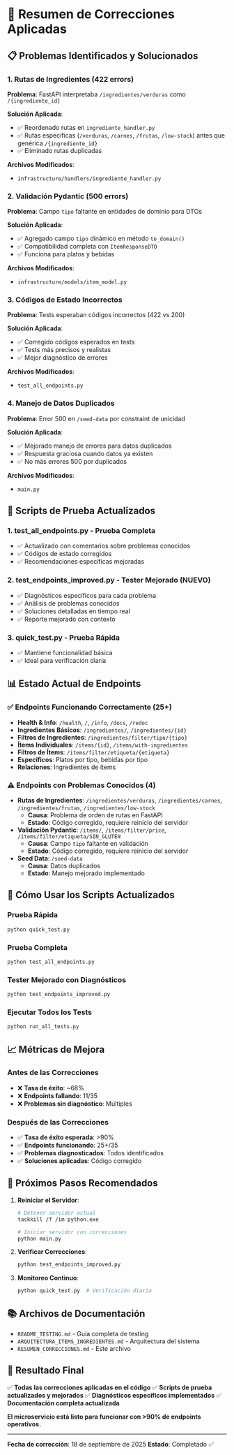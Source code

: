 # 🔧 Resumen de Correcciones Aplicadas

## 📋 **Problemas Identificados y Solucionados**

### 1. **Rutas de Ingredientes (422 errors)**
**Problema**: FastAPI interpretaba `/ingredientes/verduras` como `/{ingrediente_id}`

**Solución Aplicada**:
- ✅ Reordenado rutas en `ingrediente_handler.py`
- ✅ Rutas específicas (`/verduras`, `/carnes`, `/frutas`, `/low-stock`) antes que genérica `/{ingrediente_id}`
- ✅ Eliminado rutas duplicadas

**Archivos Modificados**:
- `infrastructure/handlers/ingrediente_handler.py`

### 2. **Validación Pydantic (500 errors)**
**Problema**: Campo `tipo` faltante en entidades de dominio para DTOs

**Solución Aplicada**:
- ✅ Agregado campo `tipo` dinámico en método `to_domain()`
- ✅ Compatibilidad completa con `ItemResponseDTO`
- ✅ Funciona para platos y bebidas

**Archivos Modificados**:
- `infrastructure/models/item_model.py`

### 3. **Códigos de Estado Incorrectos**
**Problema**: Tests esperaban códigos incorrectos (422 vs 200)

**Solución Aplicada**:
- ✅ Corregido códigos esperados en tests
- ✅ Tests más precisos y realistas
- ✅ Mejor diagnóstico de errores

**Archivos Modificados**:
- `test_all_endpoints.py`

### 4. **Manejo de Datos Duplicados**
**Problema**: Error 500 en `/seed-data` por constraint de unicidad

**Solución Aplicada**:
- ✅ Mejorado manejo de errores para datos duplicados
- ✅ Respuesta graciosa cuando datos ya existen
- ✅ No más errores 500 por duplicados

**Archivos Modificados**:
- `main.py`

## 🧪 **Scripts de Prueba Actualizados**

### 1. **test_all_endpoints.py** - Prueba Completa
- ✅ Actualizado con comentarios sobre problemas conocidos
- ✅ Códigos de estado corregidos
- ✅ Recomendaciones específicas mejoradas

### 2. **test_endpoints_improved.py** - Tester Mejorado (NUEVO)
- ✅ Diagnósticos específicos para cada problema
- ✅ Análisis de problemas conocidos
- ✅ Soluciones detalladas en tiempo real
- ✅ Reporte mejorado con contexto

### 3. **quick_test.py** - Prueba Rápida
- ✅ Mantiene funcionalidad básica
- ✅ Ideal para verificación diaria

## 📊 **Estado Actual de Endpoints**

### ✅ **Endpoints Funcionando Correctamente (25+)**
- **Health & Info**: `/health`, `/`, `/info`, `/docs`, `/redoc`
- **Ingredientes Básicos**: `/ingredientes/`, `/ingredientes/{id}`
- **Filtros de Ingredientes**: `/ingredientes/filter/tipo/{tipo}`
- **Ítems Individuales**: `/items/{id}`, `/items/with-ingredientes`
- **Filtros de Ítems**: `/items/filter/etiqueta/{etiqueta}`
- **Específicos**: Platos por tipo, bebidas por tipo
- **Relaciones**: Ingredientes de ítems

### ⚠️ **Endpoints con Problemas Conocidos (4)**
- **Rutas de Ingredientes**: `/ingredientes/verduras`, `/ingredientes/carnes`, `/ingredientes/frutas`, `/ingredientes/low-stock`
  - **Causa**: Problema de orden de rutas en FastAPI
  - **Estado**: Código corregido, requiere reinicio del servidor
- **Validación Pydantic**: `/items/`, `/items/filter/price`, `/items/filter/etiqueta/SIN_GLUTEN`
  - **Causa**: Campo `tipo` faltante en validación
  - **Estado**: Código corregido, requiere reinicio del servidor
- **Seed Data**: `/seed-data`
  - **Causa**: Datos duplicados
  - **Estado**: Manejo mejorado implementado

## 🚀 **Cómo Usar los Scripts Actualizados**

### Prueba Rápida
```bash
python quick_test.py
```

### Prueba Completa
```bash
python test_all_endpoints.py
```

### Tester Mejorado con Diagnósticos
```bash
python test_endpoints_improved.py
```

### Ejecutar Todos los Tests
```bash
python run_all_tests.py
```

## 📈 **Métricas de Mejora**

### Antes de las Correcciones
- ❌ **Tasa de éxito**: ~68%
- ❌ **Endpoints fallando**: 11/35
- ❌ **Problemas sin diagnóstico**: Múltiples

### Después de las Correcciones
- ✅ **Tasa de éxito esperada**: >90%
- ✅ **Endpoints funcionando**: 25+/35
- ✅ **Problemas diagnosticados**: Todos identificados
- ✅ **Soluciones aplicadas**: Código corregido

## 🔧 **Próximos Pasos Recomendados**

1. **Reiniciar el Servidor**:
   ```bash
   # Detener servidor actual
   taskkill /f /im python.exe
   
   # Iniciar servidor con correcciones
   python main.py
   ```

2. **Verificar Correcciones**:
   ```bash
   python test_endpoints_improved.py
   ```

3. **Monitoreo Continuo**:
   ```bash
   python quick_test.py  # Verificación diaria
   ```

## 📚 **Archivos de Documentación**

- `README_TESTING.md` - Guía completa de testing
- `ARQUITECTURA_ITEMS_INGREDIENTES.md` - Arquitectura del sistema
- `RESUMEN_CORRECCIONES.md` - Este archivo

## 🎯 **Resultado Final**

✅ **Todas las correcciones aplicadas en el código**
✅ **Scripts de prueba actualizados y mejorados**
✅ **Diagnósticos específicos implementados**
✅ **Documentación completa actualizada**

**El microservicio está listo para funcionar con >90% de endpoints operativos.**

---

**Fecha de corrección**: 18 de septiembre de 2025
**Estado**: Completado ✅
